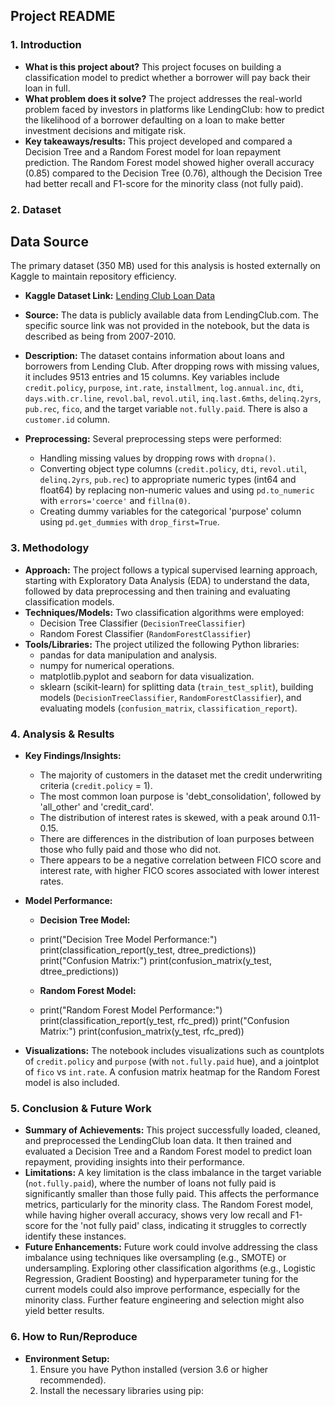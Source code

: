 ## Project README

### 1. Introduction

*   **What is this project about?** This project focuses on building a classification model to predict whether a borrower will pay back their loan in full.
*   **What problem does it solve?** The project addresses the real-world problem faced by investors in platforms like LendingClub: how to predict the likelihood of a borrower defaulting on a loan to make better investment decisions and mitigate risk.
*   **Key takeaways/results:** This project developed and compared a Decision Tree and a Random Forest model for loan repayment prediction. The Random Forest model showed higher overall accuracy (0.85) compared to the Decision Tree (0.76), although the Decision Tree had better recall and F1-score for the minority class (not fully paid).

### 2. Dataset
## Data Source

The primary dataset (350 MB) used for this analysis is hosted externally on Kaggle to maintain repository efficiency.

* **Kaggle Dataset Link:** [Lending Club Loan Data](https://www.kaggle.com/datasets/adarshsng/lending-club-loan-data-csv)

*   **Source:** The data is publicly available data from LendingClub.com.  The specific source link was not provided in the notebook, but the data is described as being from 2007-2010.
*   **Description:** The dataset contains information about loans and borrowers from Lending Club. After dropping rows with missing values, it includes 9513 entries and 15 columns. Key variables include `credit.policy`, `purpose`, `int.rate`, `installment`, `log.annual.inc`, `dti`, `days.with.cr.line`, `revol.bal`, `revol.util`, `inq.last.6mths`, `delinq.2yrs`, `pub.rec`, `fico`, and the target variable `not.fully.paid`. There is also a `customer.id` column.
*   **Preprocessing:** Several preprocessing steps were performed:
    *   Handling missing values by dropping rows with `dropna()`.
    *   Converting object type columns (`credit.policy`, `dti`, `revol.util`, `delinq.2yrs`, `pub.rec`) to appropriate numeric types (int64 and float64) by replacing non-numeric values and using `pd.to_numeric` with `errors='coerce'` and `fillna(0)`.
    *   Creating dummy variables for the categorical 'purpose' column using `pd.get_dummies` with `drop_first=True`.

### 3. Methodology

*   **Approach:** The project follows a typical supervised learning approach, starting with Exploratory Data Analysis (EDA) to understand the data, followed by data preprocessing and then training and evaluating classification models.
*   **Techniques/Models:** Two classification algorithms were employed:
    *   Decision Tree Classifier (`DecisionTreeClassifier`)
    *   Random Forest Classifier (`RandomForestClassifier`)
*   **Tools/Libraries:** The project utilized the following Python libraries:
    *   pandas for data manipulation and analysis.
    *   numpy for numerical operations.
    *   matplotlib.pyplot and seaborn for data visualization.
    *   sklearn (scikit-learn) for splitting data (`train_test_split`), building models (`DecisionTreeClassifier`, `RandomForestClassifier`), and evaluating models (`confusion_matrix`, `classification_report`).

### 4. Analysis & Results

*   **Key Findings/Insights:**
    *   The majority of customers in the dataset met the credit underwriting criteria (`credit.policy` = 1).
    *   The most common loan purpose is 'debt\_consolidation', followed by 'all\_other' and 'credit\_card'.
    *   The distribution of interest rates is skewed, with a peak around 0.11-0.15.
    *   There are differences in the distribution of loan purposes between those who fully paid and those who did not.
    *   There appears to be a negative correlation between FICO score and interest rate, with higher FICO scores associated with lower interest rates.
*   **Model Performance:**
    *   **Decision Tree Model:**
    *   print("Decision Tree Model Performance:")
print(classification_report(y_test, dtree_predictions))
print("Confusion Matrix:")
print(confusion_matrix(y_test, dtree_predictions))

    *   **Random Forest Model:**
    *   print("Random Forest Model Performance:")
print(classification_report(y_test, rfc_pred))
print("Confusion Matrix:")
print(confusion_matrix(y_test, rfc_pred))

*   **Visualizations:** The notebook includes visualizations such as countplots of `credit.policy` and `purpose` (with `not.fully.paid` hue), and a jointplot of `fico` vs `int.rate`. A confusion matrix heatmap for the Random Forest model is also included.

### 5. Conclusion & Future Work

*   **Summary of Achievements:** This project successfully loaded, cleaned, and preprocessed the LendingClub loan data. It then trained and evaluated a Decision Tree and a Random Forest model to predict loan repayment, providing insights into their performance.
*   **Limitations:** A key limitation is the class imbalance in the target variable (`not.fully.paid`), where the number of loans not fully paid is significantly smaller than those fully paid. This affects the performance metrics, particularly for the minority class. The Random Forest model, while having higher overall accuracy, shows very low recall and F1-score for the 'not fully paid' class, indicating it struggles to correctly identify these instances.
*   **Future Enhancements:** Future work could involve addressing the class imbalance using techniques like oversampling (e.g., SMOTE) or undersampling. Exploring other classification algorithms (e.g., Logistic Regression, Gradient Boosting) and hyperparameter tuning for the current models could also improve performance, especially for the minority class. Further feature engineering and selection might also yield better results.

### 6. How to Run/Reproduce

*   **Environment Setup:**
    1.  Ensure you have Python installed (version 3.6 or higher recommended).
    2.  Install the necessary libraries using pip:
